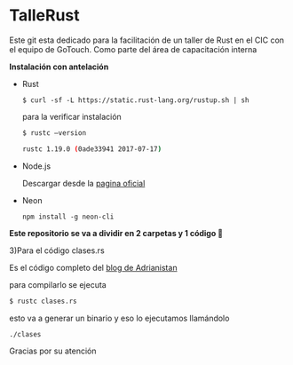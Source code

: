 # TalleRust
Este git esta dedicado para la facilitación de un taller de Rust en el CIC con el equipo de GoTouch. Como parte del área de capacitación interna

**Instalación con antelación**
* Rust

  `$ curl -sf -L https://static.rust-lang.org/rustup.sh | sh `

  para la verificar instalación

  ```bash
  $ rustc —version

  rustc 1.19.0 (0ade33941 2017-07-17)
  ```
* Node.js

  Descargar desde la [pagina oficial](https://nodejs.org/en/download/)

* Neon

  `npm install -g neon-cli`


**Este repositorio se va a dividir en 2 carpetas y 1 código :file_folder:**

3)Para el código clases.rs

Es el código completo del [blog de Adrianistan](https://blog.adrianistan.eu/2017/07/03/structs-traits-poo-rust/)

para compilarlo se ejecuta

```bash
$ rustc clases.rs
```

esto va a generar un binario y eso lo ejecutamos llamándolo

`./clases`


Gracias por su atención
